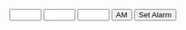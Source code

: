 <html lang="en">

<head>
    <meta charset="UTF-8">
    <meta name="viewport" content="width=device-width, initial-scale=1.0">
    <title>Alarm Clock</title>
    <!-- Bootstrap link -->
    <link href="https://cdn.jsdelivr.net/npm/bootstrap@5.3.0/dist/css/bootstrap.min.css" rel="stylesheet"
        integrity="sha384-9ndCyUaIbzAi2FUVXJi0CjmCapSmO7SnpJef0486qhLnuZ2cdeRhO02iuK6FUUVM" crossorigin="anonymous">
    <!-- Stylesheet -->
    <link rel="stylesheet" href="style.css">

</head>

<body>
    <!-- main container -->
    <div class="main-cont">
        <!-- div to display current time -->
        <div class="current-time purple-div"></div>
        <!-- form to create alarm -->
        <form id="alarm-form" class="create-alarm">
            <!-- all inputs have a range -->
            <!-- enter hours -->
            <input class="form-control ms-2 me-2" type="number" name="hours" min="1" max="12" id="hours">
            <!-- enter minutes -->
            <input class="form-control ms-2 me-2" type="number" name="minutes" min="0" max="59" id="minutes">
            <!-- enter seconds -->
            <input class="form-control ms-2 me-2" type="number" name="seconds" min="0" max="59" id="seconds">
            <!-- button to toggle between AM and PM -->
            <input class="btn btn-light ms-2 me-2" type="button" name="AMPM" value="AM" id="toggleAMPM">
            <!-- submit button to create alarm -->
            <button class="btn btn-light ms-2 me-2 yellow-border" type="submit" id="create-alarm-btn">Set Alarm</button>
        </form>
        <!-- list of alarms -->
        <div class="all-alarms"></div>
    </div>
    <!-- bootstrap js -->
    <script src="https://cdn.jsdelivr.net/npm/bootstrap@5.3.0/dist/js/bootstrap.bundle.min.js"
        integrity="sha384-geWF76RCwLtnZ8qwWowPQNguL3RmwHVBC9FhGdlKrxdiJJigb/j/68SIy3Te4Bkz"
        crossorigin="anonymous"></script>
    <!-- app js -->
    <script src="./script.js"></script>
</body>

</html>
